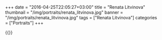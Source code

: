 +++
date = "2016-04-25T22:05:27+03:00"
title = "Renata Litvinova"
thumbnail = "/img/portraits/renata_litvinova.jpg"
banner = "/img/portraits/renata_litvinova.jpg"
tags = ["Renata Litvinova"]
categories = ["Portraits"]
+++

{{<mkimage src="/img/portraits/renata_litvinova.jpg">}}
